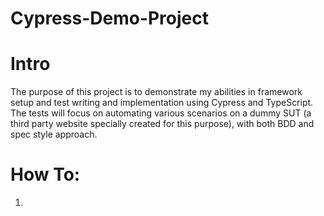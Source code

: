 # Cypress-Demo-Project

# Intro

The purpose of this project is to demonstrate my abilities in framework setup and test writing and implementation using Cypress and TypeScript. The tests will focus on automating various scenarios on a dummy SUT (a third party website specially created for this purpose), with both BDD and spec style approach.

# How To:

1.
